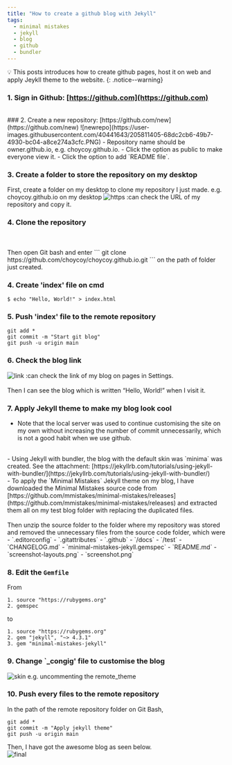```yaml
---
title: "How to create a github blog with Jekyll"
tags:
  - minimal mistakes
  - jekyll
  - blog
  - github
  - bundler
---
```


💡 This posts introduces how to create github pages, host it on web and apply Jeykll theme to the website. 
{: .notice--warning}

### 1. Sign in Github: [https://github.com](https://github.com)
<br>
### 2. Create a new repository: [https://github.com/new](https://github.com/new)
![newrepo](https://user-images.githubusercontent.com/40441643/205811405-68dc2cb6-49b7-4930-bc04-a8ce274a3cfc.PNG)
- Repository name should be owner.github.io, e.g. choycoy.github.io.
- Click the option as public to make everyone view it.
- Click the option to add `README file`.

### 3. Create a folder to store the repository on my desktop
First, create a folder on my desktop to clone my repository I just made.
e.g. choycoy.github.io on my desktop
![https](https://user-images.githubusercontent.com/119985540/206070954-7db9cf5e-2782-4c4d-8ad8-60b0fb9144e9.PNG)
:can check the URL of my repository and copy it.

### 4. Clone the repository
<br>
<br>
Then open Git bash and enter 
```
git clone https://github.com/choycoy/choycoy.github.io.git 
```
on the path of folder just created.

### 4. Create 'index' file on cmd
```
$ echo "Hello, World!" > index.html
```

### 5. Push 'index' file to the remote repository
```
git add *
git commit -m "Start git blog"
git push -u origin main
```
### 6. Check the blog link
![link](https://user-images.githubusercontent.com/40441643/205815518-e4bd54da-b8ac-4df1-b6a5-979a6a5d3a59.PNG)
:can check the link of my blog on pages in Settings.
<br>
<br>
Then I can see the blog which is written “Hello, World!” when I visit it.

### 7. Apply Jekyll theme to make my blog look cool
- Note that the local server was used to continue customising the site on my own without increasing the number of commit unnecessarily, which is not a good habit when we use github.
<br>
- Using Jekyll with bundler, the blog with the default skin was `minima` was created. See the attachment: [https://jekyllrb.com/tutorials/using-jekyll-with-bundler/](https://jekyllrb.com/tutorials/using-jekyll-with-bundler/)
<br>
- To apply the `Minimal Mistakes` Jekyll theme on my blog, I have downloaded the Minimal Mistakes source code from [https://github.com/mmistakes/minimal-mistakes/releases](https://github.com/mmistakes/minimal-mistakes/releases) and extracted them all on my test blog folder with replacing the duplicated files. 
<br>
<br>
Then unzip the source folder to the folder where my repository was stored and removed the unnecessary files from the source code folder, which were
- `.editorconfig`
- `.gitattributes`
- `.github`
- `/docs`
- `/test`
- `CHANGELOG.md`
- `minimal-mistakes-jekyll.gemspec`
- `README.md`
- `screenshot-layouts.png`
- `screenshot.png`

### 8. Edit the `Gemfile`
From
```
1. source "https://rubygems.org"
2. gemspec
```
to
```
1. source "https://rubygems.org"
2. gem "jekyll", "~> 4.3.1"
3. gem "minimal-mistakes-jekyll"
```
### 9. Change `_congig' file to customise the blog
![skin](https://user-images.githubusercontent.com/40441643/206083427-e10ecadc-b5c8-4938-a929-f0cc77be23e6.PNG)
e.g. uncommenting the remote_theme

### 10. Push every files to the remote repository
In the path of the remote repository folder on Git Bash,
```
git add *
git commit -m "Apply jekyll theme"
git push -u origin main
```
Then, I have got the awesome blog as seen below.
<br>
![final](https://user-images.githubusercontent.com/40441643/205818355-3213c27f-dbdc-4d54-85e8-062422a3351c.PNG)


